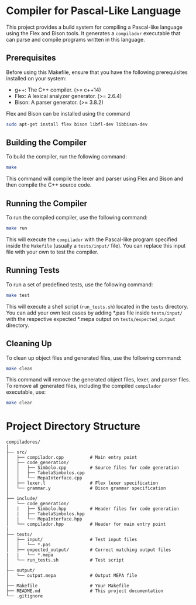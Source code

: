 # Compiler for Pascal-Like Language

This project provides a build system for compiling a Pascal-like language using the Flex and Bison tools. It generates a `compilador` executable that can parse and compile programs written in this language.

## Prerequisites

Before using this Makefile, ensure that you have the following prerequisites installed on your system:

- g++: The C++ compiler.                (>= c++14)
- Flex: A lexical analyzer generator.   (>= 2.6.4)
- Bison: A parser generator.            (>= 3.8.2)

Flex and Bison can be installed using the command
```sh
sudo apt-get install flex bison libfl-dev libbison-dev
```

## Building the Compiler

To build the compiler, run the following command:

```bash
make
```

This command will compile the lexer and parser using Flex and Bison and then compile the C++ source code.

## Running the Compiler

To run the compiled compiler, use the following command:

```bash
make run
```

This will execute the `compilador` with the Pascal-like program specified inside the `Makefile` (usually a `tests/input/` file). You can replace this input file with your own to test the compiler.

## Running Tests

To run a set of predefined tests, use the following command:

```bash
make test
```

This will execute a shell script (`run_tests.sh`) located in the `tests` directory. You can add your own test cases by adding *.pas file inside `tests/input/` with the respective expected *.mepa output on `tests/expected_output` directory. 

## Cleaning Up

To clean up object files and generated files, use the following command:

```bash
make clean
```

This command will remove the generated object files, lexer, and parser files.
To remove all generated files, including the compiled `compilador` executable, use:

```bash
make clear
```

# Project Directory Structure


```
compiladores/
│
├── src/
│   ├── compilador.cpp          # Main entry point
│   ├── code_generation/
│   │   ├── Simbolo.cpp         # Source files for code generation
│   │   ├── TabelaSimbolos.cpp  
│   │   └── MepaInterface.cpp   
│   ├── lexer.l                 # Flex lexer specification
│   └── grammar.y               # Bison grammar specification
│
├── include/
│   └── code_generation/
│   |   ├── Simbolo.hpp         # Header files for code generation
│   |   ├── TabelaSimbolos.hpp  
│   |   └── MepaInterface.hpp   
│   └── compilador.hpp          # Header for main entry point
|
├── tests/
│   ├── input/                  # Test input files
│   │   └── *.pas               
│   ├── expected_output/        # Correct matching output files
|   |   └── *.mepa              
│   └── run_tests.sh            # Test script
│
├── output/
│   └── output.mepa             # Output MEPA file
│
├── Makefile                    # Your Makefile
├── README.md                   # This project documentation
└── .gitignore 
```
